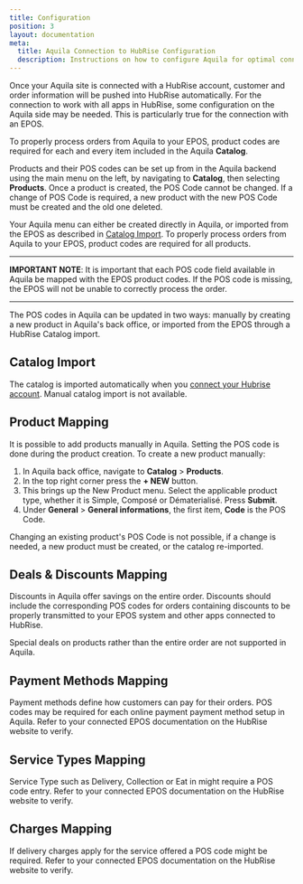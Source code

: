 ```yaml
---
title: Configuration
position: 3
layout: documentation
meta:
  title: Aquila Connection to HubRise Configuration
  description: Instructions on how to configure Aquila for optimal connection to HubRise and other platforms.
---
```


Once your Aquila site is connected with a HubRise account, customer and order information will be pushed into HubRise automatically. For the connection to work with all apps in HubRise, some configuration on the Aquila side may be needed. This is particularly true for the connection with an EPOS.

To properly process orders from Aquila to your EPOS, product codes are required for each and every item included in the Aquila **Catalog**.

Products and their POS codes can be set up from in the Aquila backend using the main menu on the left, by navigating to **Catalog**, then selecting **Products**. Once a product is created, the POS Code cannot be changed. If a change of POS Code is required, a new product with the new POS Code must be created and the old one deleted.

Your Aquila menu can either be created directly in Aquila, or imported from the EPOS as described in [Catalog Import](/apps/aquila/configuration/#catalog-import). To properly process orders from Aquila to your EPOS, product codes are required for all products.

---

**IMPORTANT NOTE**: It is important that each POS code field available in Aquila be mapped with the EPOS product codes. If the POS code is missing, the EPOS will not be unable to correctly process the order.

---

The POS codes in Aquila can be updated in two ways: manually by creating a new product in Aquila's back office, or imported from the EPOS through a HubRise Catalog import.

## Catalog Import

The catalog is imported automatically when you [connect your Hubrise account](/apps/aquila/connect-hubrise).
Manual catalog import is not available.

## Product Mapping

It is possible to add products manually in Aquila. Setting the POS code is done during the product creation.
To create a new product manually:

1. In Aquila back office, navigate to **Catalog** > **Products**.
1. In the top right corner press the **+ NEW** button.
1. This brings up the New Product menu. Select the applicable product type, whether it is Simple, Composé or Dématerialisé. Press **Submit**.
1. Under **General** > **General informations**, the first item, **Code** is the POS Code.

Changing an existing product's POS Code is not possible, if a change is needed, a new product must be created, or the catalog re-imported.

## Deals & Discounts Mapping

Discounts in Aquila offer savings on the entire order. Discounts should include the corresponding POS codes for orders containing discounts to be properly transmitted to your EPOS system and other apps connected to HubRise.

Special deals on products rather than the entire order are not supported in Aquila.

## Payment Methods Mapping

Payment methods define how customers can pay for their orders. POS codes may be required for each online payment payment method setup in Aquila. Refer to your connected EPOS documentation on the HubRise website to verify.

## Service Types Mapping

Service Type such as Delivery, Collection or Eat in might require a POS code entry. Refer to your connected EPOS documentation on the HubRise website to verify.

## Charges Mapping

If delivery charges apply for the service offered a POS code might be required. Refer to your connected EPOS documentation on the HubRise website to verify.
